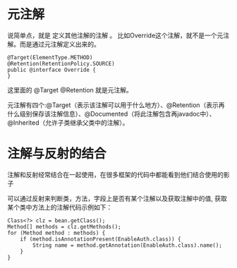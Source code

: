 
# 元注解
说简单点，就是 定义其他注解的注解 。 比如Override这个注解，就不是一个元注解。而是通过元注解定义出来的。
```
@Target(ElementType.METHOD)
@Retention(RetentionPolicy.SOURCE)
public @interface Override {
}
```
这里面的 @Target @Retention 就是元注解。

元注解有四个:@Target（表示该注解可以用于什么地方）、@Retention（表示再什么级别保存该注解信息）、@Documented（将此注解包含再javadoc中）、@Inherited（允许子类继承父类中的注解）。

# 注解与反射的结合

注解和反射经常结合在一起使用，在很多框架的代码中都能看到他们结合使用的影子

可以通过反射来判断类，方法，字段上是否有某个注解以及获取注解中的值, 获取某个类中方法上的注解代码示例如下：
```
Class<?> clz = bean.getClass();
Method[] methods = clz.getMethods();
for (Method method : methods) {
    if (method.isAnnotationPresent(EnableAuth.class)) {
        String name = method.getAnnotation(EnableAuth.class).name();
    }
}
```